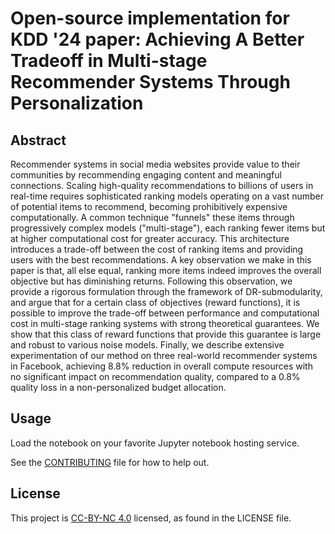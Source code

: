 # Open-source implementation for KDD '24 paper: Achieving A Better Tradeoff in Multi-stage Recommender Systems Through Personalization

## Abstract

Recommender systems in social media websites provide value to their communities by recommending engaging content and meaningful connections. Scaling high-quality recommendations to billions of users in real-time requires sophisticated ranking models operating on a vast number of potential items to recommend, becoming prohibitively expensive computationally. A common technique "funnels" these items through progressively complex models ("multi-stage"), each ranking fewer items but at higher computational cost for greater accuracy. This architecture introduces a trade-off between the cost of ranking items and providing users with the best recommendations. A key observation we make in this paper is that, all else equal,  ranking more items indeed improves the overall objective but has diminishing returns. Following this observation, we provide a rigorous formulation through the framework of DR-submodularity, and argue that for a certain class of objectives (reward functions), it is possible to improve the trade-off between performance and computational cost in multi-stage ranking systems with strong theoretical guarantees. We show that this class of reward functions that provide this guarantee is large and robust to various noise models. Finally, we describe extensive experimentation of our method on three real-world recommender systems in Facebook, achieving 8.8% reduction in overall compute resources with no significant impact on recommendation quality, compared to a 0.8\% quality loss in a non-personalized budget allocation.

## Usage

Load the notebook on your favorite Jupyter notebook hosting service.

See the [CONTRIBUTING](CONTRIBUTING.md) file for how to help out.

## License

This project is [CC-BY-NC 4.0](https://creativecommons.org/licenses/by-nc/4.0/) licensed, as found in the LICENSE file.
